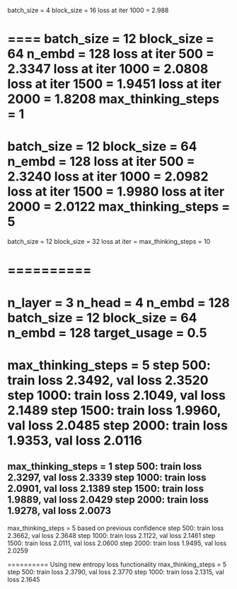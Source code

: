 batch_size = 4
block_size = 16
loss at iter 1000 = 2.988


====
batch_size = 12
block_size = 64
n_embd = 128
loss at iter 500 = 2.3347
loss at iter 1000 = 2.0808
loss at iter 1500 = 1.9451
loss at iter 2000 = 1.8208
max_thinking_steps = 1
====
batch_size = 12
block_size = 64
n_embd = 128
loss at iter 500 = 2.3240
loss at iter 1000 = 2.0982
loss at iter 1500 = 1.9980
loss at iter 2000 = 2.0122
max_thinking_steps = 5
====
batch_size = 12
block_size = 32
loss at iter =
max_thinking_steps = 10



==========
==========
n_layer = 3
n_head = 4
n_embd = 128
batch_size = 12
block_size = 64
n_embd = 128
target_usage = 0.5
====
max_thinking_steps = 5
step 500: train loss 2.3492, val loss 2.3520
step 1000: train loss 2.1049, val loss 2.1489
step 1500: train loss 1.9960, val loss 2.0485
step 2000: train loss 1.9353, val loss 2.0116
====
max_thinking_steps = 1
step 500: train loss 2.3297, val loss 2.3339
step 1000: train loss 2.0901, val loss 2.1389
step 1500: train loss 1.9889, val loss 2.0429
step 2000: train loss 1.9278, val loss 2.0073
----
max_thinking_steps = 5
based on previous confidence
step 500: train loss 2.3662, val loss 2.3648
step 1000: train loss 2.1122, val loss 2.1461
step 1500: train loss 2.0111, val loss 2.0600
step 2000: train loss 1.9495, val loss 2.0259


==========
Using new entropy loss functionality
max_thinking_steps = 5
step 500: train loss 2.3790, val loss 2.3770
step 1000: train loss 2.1315, val loss 2.1645